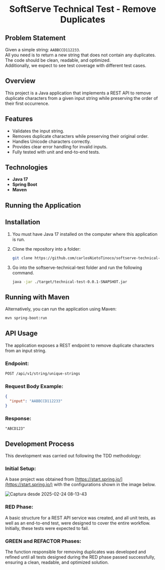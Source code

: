 <h1 align="center">SoftServe Technical Test - Remove Duplicates</h1>

## Problem Statement

Given a simple string: `AABBCCD112233`.  
All you need is to return a new string that does not contain any duplicates.  
The code should be clean, readable, and optimized.  
Additionally, we expect to see test coverage with different test cases.

## Overview

This project is a Java application that implements a REST API to remove duplicate characters from a given input string while preserving the order of their first occurrence.

## Features

- Validates the input string.
- Removes duplicate characters while preserving their original order.
- Handles Unicode characters correctly.
- Provides clear error handling for invalid inputs.
- Fully tested with unit and end-to-end tests.

## Technologies

- **Java 17**
- **Spring Boot**
- **Maven**

## Running the Application
## Installation

1. You must have Java 17 installed on the computer where this application is run.

2. Clone the repository into a folder:
   ```bash
   git clone https://github.com/carlosNietoTinoco/softserve-technical-test-.git

3. Go into the softserve-technical-test folder and run the following command.
   ```bash
   java -jar ./target/technical-test-0.0.1-SNAPSHOT.jar 

## Running with Maven

Alternatively, you can run the application using Maven:
   ```bash
   mvn spring-boot:run
   ```

## API Usage

The application exposes a REST endpoint to remove duplicate characters from an input string.

### Endpoint:
```bash
POST /api/v1/string/unique-strings
```

### Request Body Example:
```json
{
  "input": "AABBCCD112233"
}
```

### Response:
```arduino
"ABCD123"
```

## Development Process

This development was carried out following the TDD methodology:

### Initial Setup:
A base project was obtained from [https://start.spring.io/](https://start.spring.io/) with the configurations shown in the image below.

![Captura desde 2025-02-24 08-13-43](https://github.com/user-attachments/assets/1ce457e4-6bc7-4025-b859-c539e2fbe642)

### RED Phase:
A basic structure for a REST API service was created, and all unit tests, as well as an end-to-end test, were designed to cover the entire workflow. Initially, these tests were expected to fail.

### GREEN and REFACTOR Phases:
The function responsible for removing duplicates was developed and refined until all tests designed during the RED phase passed successfully, ensuring a clean, readable, and optimized solution.